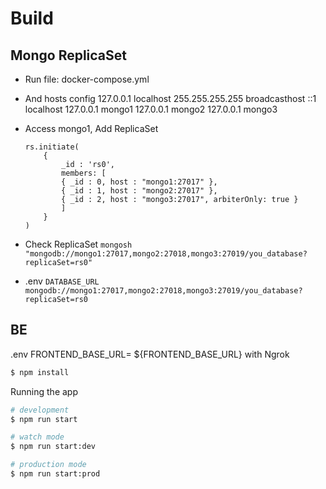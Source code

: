 # Build

## Mongo ReplicaSet
-   Run file: docker-compose.yml
-   And hosts config
        127.0.0.1       localhost
        255.255.255.255 broadcasthost
        ::1             localhost
        127.0.0.1       mongo1
        127.0.0.1       mongo2
        127.0.0.1       mongo3
-   Access mongo1, Add ReplicaSet
   
        rs.initiate(
            {
                _id : 'rs0',
                members: [
                { _id : 0, host : "mongo1:27017" },
                { _id : 1, host : "mongo2:27017" },
                { _id : 2, host : "mongo3:27017", arbiterOnly: true }
                ]
            }
        )
    
-   Check ReplicaSet
          `mongosh "mongodb://mongo1:27017,mongo2:27018,mongo3:27019/you_database?replicaSet=rs0"`
-  .env
          `DATABASE_URL mongodb://mongo1:27017,mongo2:27018,mongo3:27019/you_database?replicaSet=rs0`


## BE

.env FRONTEND_BASE_URL= ${FRONTEND_BASE_URL} with Ngrok

```bash
$ npm install
```

Running the app

```bash
# development
$ npm run start

# watch mode
$ npm run start:dev

# production mode
$ npm run start:prod
```
